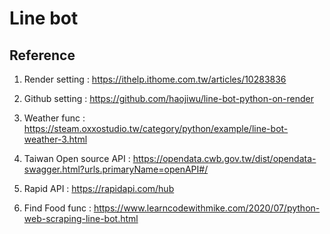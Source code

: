 # Line bot
## Reference
1. Render setting :
https://ithelp.ithome.com.tw/articles/10283836

2. Github setting :
https://github.com/haojiwu/line-bot-python-on-render

3. Weather func :
https://steam.oxxostudio.tw/category/python/example/line-bot-weather-3.html

4. Taiwan Open source API :
https://opendata.cwb.gov.tw/dist/opendata-swagger.html?urls.primaryName=openAPI#/

5. Rapid API :
https://rapidapi.com/hub

7. Find Food func :
https://www.learncodewithmike.com/2020/07/python-web-scraping-line-bot.html
   

